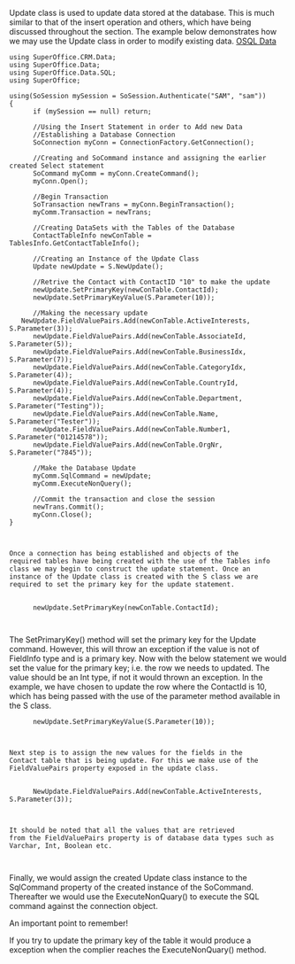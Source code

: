 <properties date="2016-05-11"
SortOrder="11"
/>

Update class is used to update data stored at the database. This is much similar to that of the insert operation and others, which have being discussed throughout the section. The example below demonstrates how we may use the Update class in order to modify existing data. [OSQL Data](../OSQL%20Data/OSQL%20Data.md)

 

```
using SuperOffice.CRM.Data;
using SuperOffice.Data;
using SuperOffice.Data.SQL;
using SuperOffice;
 
using(SoSession mySession = SoSession.Authenticate("SAM", "sam"))
{
      if (mySession == null) return;
 
      //Using the Insert Statement in order to Add new Data
      //Establishing a Database Connection
      SoConnection myConn = ConnectionFactory.GetConnection();
 
      //Creating and SoCommand instance and assigning the earlier
created Select statement
      SoCommand myComm = myConn.CreateCommand();
      myConn.Open();
 
      //Begin Transaction
      SoTransaction newTrans = myConn.BeginTransaction();
      myComm.Transaction = newTrans;
 
      //Creating DataSets with the Tables of the Database
      ContactTableInfo newConTable =
TablesInfo.GetContactTableInfo();
 
      //Creating an Instance of the Update Class
      Update newUpdate = S.NewUpdate();
 
      //Retrive the Contact with ContactID "10" to make the update
      newUpdate.SetPrimaryKey(newConTable.ContactId);
      newUpdate.SetPrimaryKeyValue(S.Parameter(10));
           
      //Making the necessary update                                
   NewUpdate.FieldValuePairs.Add(newConTable.ActiveInterests,
S.Parameter(3));
      newUpdate.FieldValuePairs.Add(newConTable.AssociateId,
S.Parameter(5));
      newUpdate.FieldValuePairs.Add(newConTable.BusinessIdx,
S.Parameter(7));
      newUpdate.FieldValuePairs.Add(newConTable.CategoryIdx,
S.Parameter(4));
      newUpdate.FieldValuePairs.Add(newConTable.CountryId,
S.Parameter(4));
      newUpdate.FieldValuePairs.Add(newConTable.Department,
S.Parameter("Testing"));
      newUpdate.FieldValuePairs.Add(newConTable.Name,
S.Parameter("Tester"));
      newUpdate.FieldValuePairs.Add(newConTable.Number1,
S.Parameter("01214578"));
      newUpdate.FieldValuePairs.Add(newConTable.OrgNr,
S.Parameter("7845"));
     
      //Make the Database Update
      myComm.SqlCommand = newUpdate;
      myComm.ExecuteNonQuery();
 
      //Commit the transaction and close the session
      newTrans.Commit();
      myConn.Close();
}

 

Once a connection has being established and objects of the
required tables have being created with the use of the Tables info
class we may begin to construct the update statement. Once an
instance of the Update class is created with the S class we are
required to set the primary key for the update statement.

 
      newUpdate.SetPrimaryKey(newConTable.ContactId);

 
```

The SetPrimaryKey() method will set the primary key for the Update command. However, this will throw an exception if the value is not of FieldInfo type and is a primary key. Now with the below statement we would set the value for the primary key; i.e. the row we needs to updated. The value should be an Int type, if not it would thrown an exception. In the example, we have chosen to update the row where the ContactId is 10, which has being passed with the use of the parameter method available in the S class.

```
      newUpdate.SetPrimaryKeyValue(S.Parameter(10));

 

Next step is to assign the new values for the fields in the
Contact table that is being update. For this we make use of the
FieldValuePairs property exposed in the update class.

 
      NewUpdate.FieldValuePairs.Add(newConTable.ActiveInterests,
S.Parameter(3));      

 

It should be noted that all the values that are retrieved
from the FieldValuePairs property is of database data types such as
Varchar, Int, Boolean etc.

 
```

Finally, we would assign the created Update class instance to the SqlCommand property of the created instance of the SoCommand. Thereafter we would use the ExecuteNonQuary() to execute the SQL command against the connection object.

An important point to remember!

If you try to update the primary key of the table it would produce a exception when the complier reaches the ExecuteNonQuary() method.
